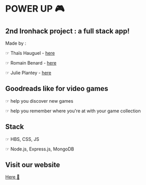 # POWER UP 🎮

## 2nd Ironhack project : a full stack app!

Made by :

☞ Thaïs Hauguel - [here](https://github.com/thaishauguel)

☞ Romain Benard - [here](https://github.com/romainb33)

☞ Julie Plantey - [here](https://github.com/ronronscelestes)


## Goodreads like for video games

☞ help you discover new games

☞ help you remember where you're at with your game collection


## Stack

☞ HBS, CSS, JS

☞ Node.js, Express.js, MongoDB


## Visit our website

[Here 🚀](https://powerup-ironhack.herokuapp.com/)


